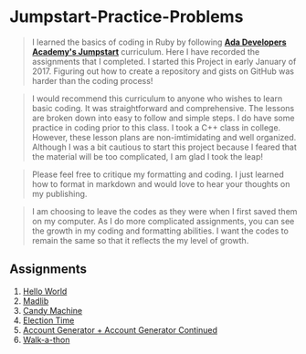# Jumpstart-Practice-Problems

>I learned the basics of coding in Ruby by following [**Ada Developers Academy's Jumpstart**](https://github.com/Ada-Developers-Academy/jump-start) curriculum. Here I have recorded the assignments that I completed. I started this Project in early January of 2017. Figuring out how to create a repository and gists on GitHub was harder than the coding process! 

>I would recommend this curriculum to anyone who wishes to learn basic coding. It was straightforward and comprehensive. The lessons are broken down into easy to follow and simple steps. I do have some practice in coding prior to this class. I took a C++ class in college. However, these lesson plans are non-imtimidating and well organized. Although I was a bit cautious to start this project because I feared that the material will be too complicated, I am glad I took the leap! 

>Please feel free to critique my formatting and coding. I just learned how to format in markdown and would love to hear your thoughts on my publishing. 

>I am choosing to leave the codes as they were when I first saved them on my computer. As I do more complicated assignments, you can see the growth in my coding and formatting abilities. I want the codes to remain the same so that it reflects the my level of growth. 


## **Assignments**

1. [Hello World](Assignments/hello_world.md/)
2. [Madlib](Assignments/madlib.md/)
3. [Candy Machine](Assignments/candy_machine.md/)
4. [Election Time](Assignments/election_time.md/)
5. [Account Generator + Account Generator Continued](Assignments/account_generator.md/)
6. [Walk-a-thon](Assignments/walk_a_thon.md/)
